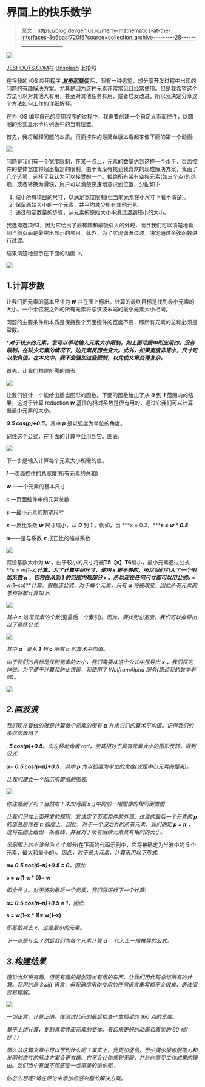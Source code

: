 # 界面上的快乐数学

> 原文：<https://blog.devgenius.io/merry-mathematics-at-the-interfaces-3e6baaf720f5?source=collection_archive---------28----------------------->

![](img/b459079172bdc1e9b8015cb02b6b3ca1.png)

[JESHOOTS.COM](https://unsplash.com/@jeshoots?utm_source=medium&utm_medium=referral)在 [Unsplash](https://unsplash.com?utm_source=medium&utm_medium=referral) 上拍照

在将我的 iOS 应用程序 [***发布到商店***](https://www.bodich.me/to-the-shop/) 后，我有一种愿望，想分享开发过程中出现的问题的有趣解决方案。尤其是因为这种元素非常常见且经常使用。但是我希望这个方法可以对其他人有用，甚至对其他任务有用，或者启发改进，所以我决定分享这个方法如何工作的详细解释。

在为 iOS 编写自己的应用程序的过程中，我需要创建一个自定义页面控件，以圆圈的形式显示卡片列表中的当前位置。

首先，我将解释问题的本质。页面控件的最简单版本看起来像下面的第一个动画:

![](img/a732c3ade373858a8ed282cb20827d76.png)

问题是我们有一个宽度限制，在某一点上，元素的数量达到这样一个水平，页面控件的整体宽度将超出指定的限制。由于我没有找到我喜欢的现成解决方案，我画了几个选项，选择了我认为可以接受的一个。拒绝所有带有空格元素(如三个点)的选项，或者转换为滑块，用户可以清楚快速地意识到位置，分配如下:

1.  缩小所有项目的尺寸，以满足宽度限制(但当前元素在小尺寸下看不清楚)。
2.  保留原始大小的一个元素，并平均减少所有其他元素。
3.  通过指定数量的步骤，从元素的原始大小平滑过渡到较小的大小。

我选择选项#3，因为它给出了最有趣和最吸引人的外观，而且我们可以清楚地看到当前页面是最突出显示的项目。此外，为了实现谐波过渡，决定通过余弦函数进行过渡。

结果清楚地显示在下面的动画中。

![](img/2ea64ad56e20ab9c796bd23c69af660b.png)

## 1.计算步数

让我们把元素的基本尺寸为 ***w*** 并在图上标出。计算的最终目标是找到最小元素的大小。一个余弦波之外的所有元素将与该波末端的最小元素大小相同。

问题的主要条件和本质是保持整个页面控件的宽度不变，即所有元素的总和必须是常数。

****对于较少的元素，您可以手动输入元素大小限制，如上面动画中所应用的。没有限制，在缺少元素的情况下，边元素反而会变大。此外，如果宽度非常小，尺寸可以取负值。在本文中，我不会强加这些限制，以免使文章变得复杂。***

首先，让我们构建所需的图表:

![](img/2a29e787ca5bb69048c9aae89ebb377f.png)

让我们设计一个能给出适当图形的函数。下面的函数给出了从 ***0*** 到 ***1*** 范围内的结果，这对于计算 reduction ***w*** 基值的相对系数是很有用的，通过它我们可以计算出最小元素的大小。

***0.5 cos(p)+0.5***，其中 ***p*** 是以弧度为单位的角度。

记住这个公式，在下面的计算中会用到它。图表:

![](img/3523d72bf0e9d39806da5dc347609ae6.png)

下一步是输入计算每个元素大小所需的值。

***l*** —页面控件的总宽度(所有元素的总和)

***w*** —一个元素的基本尺寸

***c*** —页面控件中的元素总数

***s*** —最小元素的期望尺寸

***x*** —反比系数 ***w*** 尺寸缩小，从 ***0*** 到 ***1*** 。例如，当 ***x = 0.2，******s = w * 0.8***

***α***——是与系数 ***x*** 成正比的缩减系数

![](img/53bd6c9475efcd1704995022f151f8b5.png)

假设基数大小为 ***w*** 。由于较小的尺寸将被**T5【x】T6**缩小，最小元素通过公式***s = w(1–x)***计算。为了计算中间尺寸，使用 ***x*** 是不够的，所以我们引入了一个附加系数 ***α*** ，它将在从*到 ***1*** 的范围内取部分 ***x*** 。所以现在任何尺寸都可以用公式***s = w(1–xα)***计算。根据该公式，对于每个元素，只有 ***α*** 将被改变，因此所有元素的总和将被计算如下:*

*![](img/d1892151555ec99537edfe8a770f46e6.png)*

*其中 ***c*** 这是元素的个数*(见最后一个索引)*。因此，要找到总宽度，我们可以推导出以下最终公式:*

*![](img/c7fc7c64819864bb1085bcd5d4a591d5.png)*

*其中 ***α*** ‾是从 ***1*** 到 ***c*** 所有 *α* 的算术平均值。*

*由于我们的目标是找到元素的大小，我们需要从这个公式中推导出 ***x*** ，我们将这样做。为了便于计算和防止错误，我使用了 WolframAlpha 服务(原谅我的数学老师)。*

*![](img/c7eba3bfc6036a8c4ee98a7c3034a0d1.png)*

## *2.画波浪*

*我们现在要做的就是计算每个元素的所有 ***α*** 并求它们的算术平均值。记得我们的余弦函数吗？*

****. 5 cos(p)+0.5***。向左移动角度 rad，使其相对于具有元素大小的图形反转，得到公式:*

****α= 0.5 cos(p–π)+0.5***，其中 ***p*** 为以弧度为单位的角度(或距中心元素的距离)。*

*让我们建立一个指示所需值的图表:*

*![](img/60c5dad9ce6223ca6320da31d443a980.png)*

*你注意到了吗？当然啦！未知范围 ***x*** :)中的前一幅图像的相同倒置图*

*让我们记住上面开发的规则，它决定了页面控件的外观。过渡的最后一个元素的 ***p*** 的值总是落在 ***π*** 弧度上。因此，对于一个波之外的所有元素，我们确定 ***p = π*** ，这将在图上给出一条直线，并且对于所有后续元素具有相同的大小。*

*示例图上的半波分为 4 个部分*(在下面的代码示例中，它将被确定为半波中的 5 个元素，最大和最小的)*。因此，对于最大元素，计算采用以下形式:*

****α= 0.5 cos(0–π)+0.5 = 0***，因此*

****s = w(1–x * 0)= w****

*即全尺寸。对于波的最后一个元素，我们将进行下一个计算:*

****α= 0.5 cos(π–π)+0.5 = 1***，因此*

****s = w(1–x * 1)= w(1–x)****

*即基数减去 x，这是最小的元素。*

*下一步是什么？然后我们为每个元素计算 ***α*** ，代入上一段推导的公式。*

## *3.构建结果*

*理论当然很有趣，但更有趣的是创造出有用的东西。让我们用代码总结所有的计算。我用的是 Swift 语言，但我确信用你使用的任何语言重写都不会很难，语法很容易理解。*

*![](img/ec445bf3ff0fe5d67d0bd72ee94b3cd2.png)*

*一切正常，计算正确。在测试代码的最后检查产生期望的 160 点的宽度。*

*基于上述计算，复制真实界面元素的变体。看起来更好的动画和真实的 60 帧/秒；)*

*那么从这篇文章中可以学到什么呢？事实上，我更加坚信，至少偶尔锻炼创造力和发明创造性的解决方案会更有趣。它不会让你感到无聊，并给你享受工作成果的理由。我们当中有谁不想感受一点审美的愉悦呢…*

*你怎么想呢?请在评论中添加您感兴趣的解决方案。*